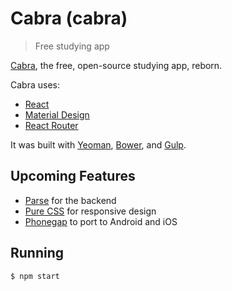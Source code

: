 
# Cabra (cabra)

> Free studying app

[Cabra](http://getcabra.com), the free, open-source studying app, reborn.

Cabra uses:
- [React](https://facebook.github.io/react/)
- [Material Design](http://material-ui.com/)
- [React Router](https://github.com/rackt/react-router)

It was built with [Yeoman](http://yeoman.io ), [Bower](http://bower.io), and [Gulp](http://gulpjs.com).

## Upcoming Features

- [Parse](http://parse.com) for the backend
- [Pure CSS](http://purecss.io) for responsive design
- [Phonegap](http://phonegap.com/) to port to Android and iOS

## Running

```bash
$ npm start
```
